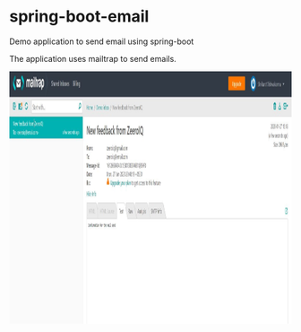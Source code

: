 # spring-boot-email
Demo application to send email using spring-boot

The application uses mailtrap to send emails.

<img src="src/main/resources/templates/snapshot.JPG" width="900" height="450" >
